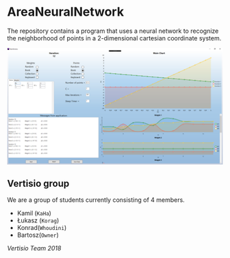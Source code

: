 # AreaNeuralNetwork

The repository contains a program that uses a neural network to recognize the neighborhood of points in a 2-dimensional cartesian coordinate system. 

![alt text](https://github.com/Korag/DocumentationImages/blob/master/AreaNeuralNetwork/AreaNeuralNetwork_1.PNG "Application")

## Vertisio group

We are a group of students currently consisting of 4 members. 

+ Kamil (`KaHa`)
+ Łukasz (`Korag`)
+ Konrad(`Whoudini`)
+ Bartosz(`Owner`)

_Vertisio Team 2018_
